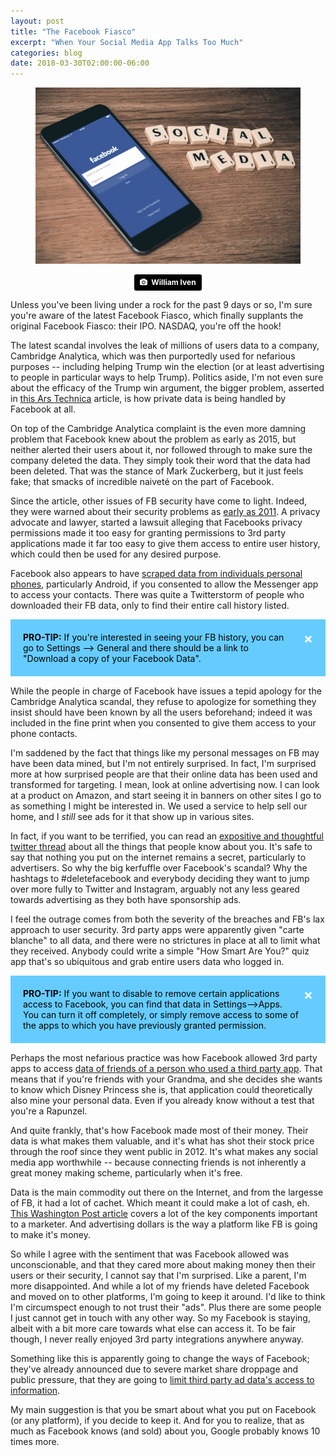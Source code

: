 ```yaml
---
layout: post
title: "The Facebook Fiasco"
excerpt: "When Your Social Media App Talks Too Much"
categories: blog
date: 2018-03-30T02:00:00-06:00
---
```


<style>
.alert {
    padding: 20px;
    background-color: #f44336;
    color: black;
    opacity: 1;
    transition: opacity 0.6s;
    margin-bottom: 15px;
}

.alert.note {background-color: #66ccff;}

.closebtn {
    margin-left: 15px;
    color: white;
    font-weight: bold;
    float: right;
    font-size: 22px;
    line-height: 20px;
    cursor: pointer;
    transition: 0.3s;
}

.closebtn:hover {
    color: black;
}
</style>

<center>
<figure>
<img src="/images/facebook.jpg">
</figure>
<a style="background-color:black;color:white;text-decoration:none;padding:4px 6px;font-family:-apple-system, BlinkMacSystemFont, &quot;San Francisco&quot;, &quot;Helvetica Neue&quot;, Helvetica, Ubuntu, Roboto, Noto, &quot;Segoe UI&quot;, Arial, sans-serif;font-size:12px;font-weight:bold;line-height:1.2;display:inline-block;border-radius:3px;" href="https://unsplash.com/@firmbee?utm_medium=referral&amp;utm_campaign=photographer-credit&amp;utm_content=creditBadge" target="_blank" rel="noopener noreferrer" title="Download free do whatever you want high-resolution photos from William Iven"><span style="display:inline-block;padding:2px 3px;"><svg xmlns="http://www.w3.org/2000/svg" style="height:12px;width:auto;position:relative;vertical-align:middle;top:-1px;fill:white;" viewBox="0 0 32 32"><title>unsplash-logo</title><path d="M20.8 18.1c0 2.7-2.2 4.8-4.8 4.8s-4.8-2.1-4.8-4.8c0-2.7 2.2-4.8 4.8-4.8 2.7.1 4.8 2.2 4.8 4.8zm11.2-7.4v14.9c0 2.3-1.9 4.3-4.3 4.3h-23.4c-2.4 0-4.3-1.9-4.3-4.3v-15c0-2.3 1.9-4.3 4.3-4.3h3.7l.8-2.3c.4-1.1 1.7-2 2.9-2h8.6c1.2 0 2.5.9 2.9 2l.8 2.4h3.7c2.4 0 4.3 1.9 4.3 4.3zm-8.6 7.5c0-4.1-3.3-7.5-7.5-7.5-4.1 0-7.5 3.4-7.5 7.5s3.3 7.5 7.5 7.5c4.2-.1 7.5-3.4 7.5-7.5z"></path></svg></span><span style="display:inline-block;padding:2px 3px;">William Iven</span></a>
</center>


Unless you've been living under a rock for the past 9 days or so, I'm sure you're aware of the latest Facebook Fiasco, which finally supplants the original Facebook Fiasco: their IPO.  NASDAQ, you're off the hook!

The latest scandal involves the leak of millions of users data to a company, Cambridge Analytica, which was then purportedly used for nefarious purposes -- including helping Trump win the election (or at least advertising to people in particular ways to help Trump).  Politics aside, I'm not even sure about the efficacy of the Trump win argument, the bigger problem, asserted in <a href="https://arstechnica.com/tech-policy/2018/03/facebooks-cambridge-analytica-scandal-explained/"> this Ars Technica</a> article, is how private data is being handled by Facebook at all.

On top of the Cambridge Analytica complaint is the even more damning problem that Facebook knew about the problem as early as 2015, but neither alerted their users about it, nor followed through to make sure the company deleted the data.  They simply took their word that the data had been deleted.  That was the stance of Mark Zuckerberg, but it just feels fake; that smacks of incredible naiveté on the part of Facebook.

Since the article, other issues of FB security have come to light.  Indeed, they were warned about their security problems as <a href="https://techcrunch.com/2018/03/24/facebook-was-warned-about-app-permissions-in-2011/">early as 2011</a>.  A privacy advocate and lawyer, started a lawsuit alleging that Facebooks privacy permissions made it too easy for granting permissions to 3rd party applications made it far too easy to give them access to entire user history, which could then be used for any desired purpose.

Facebook also appears to have <a href="https://arstechnica.com/information-technology/2018/03/facebook-scraped-call-text-message-data-for-years-from-android-phones/">scraped data from individuals personal phones</a>, particularly Android, if you consented to allow the Messenger app to access your contacts.  There was quite a Twitterstorm of people who downloaded their FB data, only to find their entire call history listed.  

<div class="alert note">
  <span class="closebtn">&times;</span>  
  <strong>PRO-TIP:</strong> If you're interested in seeing your FB history, you can go to Settings --> General and there should be a link to "Download a copy of your Facebook Data".

</div>

<script>
var close = document.getElementsByClassName("closebtn");
var i;

for (i = 0; i < close.length; i++) {
    close[i].onclick = function(){
        var div = this.parentElement;
        div.style.opacity = "0";
        setTimeout(function(){ div.style.display = "none"; }, 600);
    }
}
</script>


While the people in charge of Facebook have issues a tepid apology for the Cambridge Analytica scandal, they refuse to apologize for something they insist should have been known by all the users beforehand; indeed it was included in the fine print when you consented to give them access to your phone contacts.

I'm saddened by the fact that things like my personal messages on FB may have been data mined, but I'm not entirely surprised.  In fact, I'm surprised more at how surprised people are that their online data has been used and transformed for targeting.  I mean, look at online advertising now.  I can look at a product on Amazon, and start seeing it in banners on other sites I go to as something I might be interested in.  We used a service to help sell our home, and I <i>still</i> see ads for it that show up in various sites.

In fact, if you want to be terrified, you can read an <a href="https://twitter.com/iamdylancurran/status/977559925680467968">expositive and thoughtful twitter thread</a> about all the things that people know about you.  It's safe to say that nothing you put on the internet remains a secret, particularly to advertisers.  So why the big kerfuffle over Facebook's scandal?  Why the hashtags to #deletefacebook and everybody deciding they want to jump over more fully to Twitter and Instagram, arguably not any less geared towards advertising as they both have sponsorship ads.

I feel the outrage comes from both the severity of the breaches and FB's lax approach to user security.  3rd party apps were apparently given "carte blanche" to all data, and there were no strictures in place at all to limit what they received.  Anybody could write a simple "How Smart Are You?" quiz app that's so ubiquitous and grab entire users data who logged in.

<div class="alert note">
  <span class="closebtn">&times;</span>  
  <strong>PRO-TIP:</strong> If you want to disable to remove certain applications access to Facebook, you can find that data in Settings-->Apps.  You can turn it off completely, or simply remove access to some of the apps to which you have previously granted permission.
</div>

Perhaps the most nefarious practice was how Facebook allowed 3rd party apps to access <a href="https://www.theguardian.com/news/2018/mar/20/facebook-data-cambridge-analytica-sandy-parakilas">data of friends of a person who used a third party app</a>.  That means that if you're friends with your Grandma, and she decides she wants to know which Disney Princess she is, that application could theoretically also mine your personal data.  Even if you already know without a test that you're a Rapunzel.

And quite frankly, that's how Facebook made most of their money.  Their data is what makes them valuable, and it's what has shot their stock price through the roof since they went public in 2012.  It's what makes any social media app worthwhile -- because connecting friends is not inherently a great money making scheme, particularly when it's free.

Data is the main commodity out there on the Internet, and from the largesse of FB, it had a lot of cachet.  Which meant it could make a lot of cash, eh.  <a href="https://www.washingtonpost.com/news/the-intersect/wp/2016/08/19/98-personal-data-points-that-facebook-uses-to-target-ads-to-you/?utm_term=.e6ccfcbca928">This Washington Post article</a> covers a lot of the key components important to a marketer.  And advertising dollars is the way a platform like FB is going to make it's money.

So while I agree with the sentiment that was Facebook allowed was unconscionable, and that they cared more about making money then their users or their security, I cannot say that I'm surprised.  Like a parent, I'm more disappointed.  And while a lot of my friends have deleted Facebook and moved on to other platforms, I'm going to keep it around.  I'd like to think I'm circumspect enough to not trust their "ads".  Plus there are some people I just cannot get in touch with any other way.  So my Facebook is staying, albeit with a bit more care towards what else can access it.  To be fair though, I never really enjoyed 3rd party integrations anywhere anyway.

Something like this is apparently going to change the ways of Facebook; they've already announced due to severe market share droppage and public pressure, that they are going to <a href="https://arstechnica.com/tech-policy/2018/03/facebook-will-soon-yank-third-party-ad-data-in-the-name-of-privacy/">limit third party ad data's access to information</a>.

My main suggestion is that you be smart about what you put on Facebook (or any platform), if you decide to keep it.  And for you to realize, that as much as Facebook knows (and sold) about you, Google probably knows 10 times more.